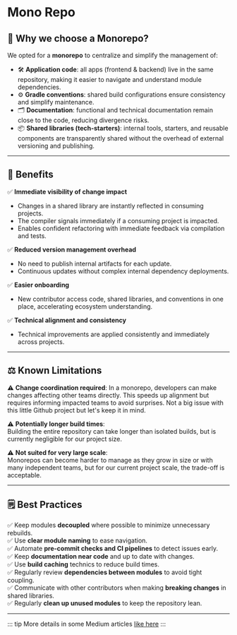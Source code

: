 # Mono Repo

## 🚀 Why we choose a **Monorepo**?

We opted for a **monorepo** to centralize and simplify the management of:

- 🛠️ **Application code**: all apps (frontend & backend) live in the same repository, making it easier to navigate and understand module dependencies.
- ⚙️ **Gradle conventions**: shared build configurations ensure consistency and simplify maintenance.
- 🗂️ **Documentation**: functional and technical documentation remain close to the code, reducing divergence risks.
- 📦 **Shared libraries (tech-starters)**: internal tools, starters, and reusable components are transparently shared without the overhead of external versioning and publishing.

---

## 🌟 Benefits

✅ **Immediate visibility of change impact**
- Changes in a shared library are instantly reflected in consuming projects.
- The compiler signals immediately if a consuming project is impacted.
- Enables confident refactoring with immediate feedback via compilation and tests.

✅ **Reduced version management overhead**
- No need to publish internal artifacts for each update.
- Continuous updates without complex internal dependency deployments.

✅ **Easier onboarding**
- New contributor access code, shared libraries, and conventions in one place, accelerating ecosystem understanding.

✅ **Technical alignment and consistency**
- Technical improvements are applied consistently and immediately across projects.

---

## ⚖️ Known Limitations

⚠️ **Change coordination required**:
In a monorepo, developers can make changes affecting other teams directly. This speeds up alignment but requires informing impacted teams to avoid surprises.
Not a big issue with this little Github project but let's keep it in mind.

⚠️ **Potentially longer build times**:  
Building the entire repository can take longer than isolated builds, but is currently negligible for our project size.

⚠️ **Not suited for very large scale**:  
Monorepos can become harder to manage as they grow in size or with many independent teams, but for our current project scale, the trade-off is acceptable.

---

## 🗒️ Best Practices

✅ Keep modules **decoupled** where possible to minimize unnecessary rebuilds.  
✅ Use **clear module naming** to ease navigation.  
✅ Automate **pre-commit checks and CI pipelines** to detect issues early.  
✅ Keep **documentation near code** and up to date with changes.  
✅ Use **build caching** technics to reduce build times.  
✅ Regularly review **dependencies between modules** to avoid tight coupling.  
✅ Communicate with other contributors when making **breaking changes** in shared libraries.  
✅ Regularly **clean up unused modules** to keep the repository lean.

---

::: tip
More details in some Medium articles [like here](https://medium.com/streamdal/mostly-terrible-the-monorepo-5db704f76bdb)
:::